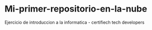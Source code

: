 # Mi-primer-repositorio-en-la-nube
Ejercicio de introduccion a la informatica - certifiech tech developers
